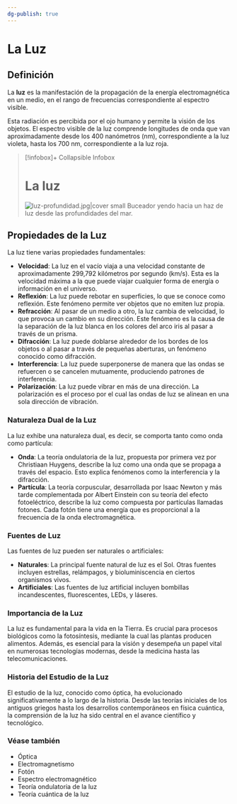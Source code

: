```yaml
---
dg-publish: true
---
```


# La Luz

## Definición

La **luz** es la manifestación de la propagación de la energía electromagnética en un medio, en el rango de frecuencias correspondiente al espectro visible.

Esta radiación es percibida por el ojo humano y permite la visión de los objetos. El espectro visible de la luz comprende longitudes de onda que van aproximadamente desde los 400 nanómetros (nm), correspondiente a la luz violeta, hasta los 700 nm, correspondiente a la luz roja.

> [!infobox]+ Collapsible Infobox
> # La luz
> ![luz-profundidad.jpg|cover small](https://i.imgur.com/TXN5k7g.jpeg)
> Buceador yendo hacia un haz de luz desde las profundidades del mar.


## Propiedades de la Luz

La luz tiene varias propiedades fundamentales:
-  **Velocidad**: La luz en el vacío viaja a una velocidad constante de aproximadamente 299,792 kilómetros por segundo (km/s). Esta es la velocidad máxima a la que puede viajar cualquier forma de energía o información en el universo.
- **Reflexión**: La luz puede rebotar en superficies, lo que se conoce como reflexión. Este fenómeno permite ver objetos que no emiten luz propia.
- **Refracción**: Al pasar de un medio a otro, la luz cambia de velocidad, lo que provoca un cambio en su dirección. Este fenómeno es la causa de la separación de la luz blanca en los colores del arco iris al pasar a través de un prisma.
- **Difracción**: La luz puede doblarse alrededor de los bordes de los objetos o al pasar a través de pequeñas aberturas, un fenómeno conocido como difracción.
- **Interferencia**: La luz puede superponerse de manera que las ondas se refuercen o se cancelen mutuamente, produciendo patrones de interferencia.
- **Polarización**: La luz puede vibrar en más de una dirección. La polarización es el proceso por el cual las ondas de luz se alinean en una sola dirección de vibración.

### Naturaleza Dual de la Luz

La luz exhibe una naturaleza dual, es decir, se comporta tanto como onda como partícula:

- **Onda**: La teoría ondulatoria de la luz, propuesta por primera vez por Christiaan Huygens, describe la luz como una onda que se propaga a través del espacio. Esto explica fenómenos como la interferencia y la difracción.
- **Partícula**: La teoría corpuscular, desarrollada por Isaac Newton y más tarde complementada por Albert Einstein con su teoría del efecto fotoeléctrico, describe la luz como compuesta por partículas llamadas fotones. Cada fotón tiene una energía que es proporcional a la frecuencia de la onda electromagnética.

### Fuentes de Luz

Las fuentes de luz pueden ser naturales o artificiales:

- **Naturales**: La principal fuente natural de luz es el Sol. Otras fuentes incluyen estrellas, relámpagos, y bioluminiscencia en ciertos organismos vivos.
- **Artificiales**: Las fuentes de luz artificial incluyen bombillas incandescentes, fluorescentes, LEDs, y láseres.

### Importancia de la Luz

La luz es fundamental para la vida en la Tierra. Es crucial para procesos biológicos como la fotosíntesis, mediante la cual las plantas producen alimentos. Además, es esencial para la visión y desempeña un papel vital en numerosas tecnologías modernas, desde la medicina hasta las telecomunicaciones.

### Historia del Estudio de la Luz

El estudio de la luz, conocido como óptica, ha evolucionado significativamente a lo largo de la historia. Desde las teorías iniciales de los antiguos griegos hasta los desarrollos contemporáneos en física cuántica, la comprensión de la luz ha sido central en el avance científico y tecnológico.

### Véase también

- Óptica
- Electromagnetismo
- Fotón
- Espectro electromagnético
- Teoría ondulatoria de la luz
- Teoría cuántica de la luz
